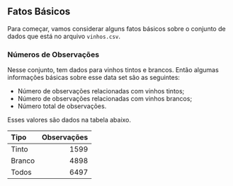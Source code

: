 Fatos Básicos
-------------

Para começar, vamos considerar alguns fatos básicos sobre o conjunto de
dados que está no arquivo `vinhos.csv`.

### Números de Observações

Nesse conjunto, tem dados para vinhos tintos e brancos. Então algumas
informações básicas sobre esse data set são as seguintes:

-   Número de observações relacionadas com vinhos tintos;
-   Número de observações relacionadas com vinhos brancos;
-   Número total de observações.

Esses valores são dados na tabela abaixo.

<table>
<thead>
<tr class="header">
<th style="text-align: left;">Tipo</th>
<th style="text-align: right;">Observações</th>
</tr>
</thead>
<tbody>
<tr class="odd">
<td style="text-align: left;">Tinto</td>
<td style="text-align: right;">1599</td>
</tr>
<tr class="even">
<td style="text-align: left;">Branco</td>
<td style="text-align: right;">4898</td>
</tr>
<tr class="odd">
<td style="text-align: left;">Todos</td>
<td style="text-align: right;">6497</td>
</tr>
</tbody>
</table>

